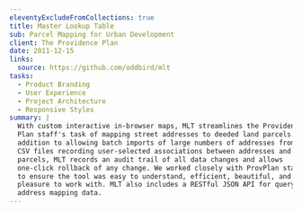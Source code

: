 ```yaml
---
eleventyExcludeFromCollections: true
title: Master Lookup Table
sub: Parcel Mapping for Urban Development
client: The Providence Plan
date: 2011-12-15
links:
  source: https://github.com/oddbird/mlt
tasks:
  - Product Branding
  - User Experience 
  - Project Architecture
  - Responsive Styles
summary: |
  With custom interactive in-browser maps, MLT streamlines the Providence
  Plan staff's task of mapping street addresses to deeded land parcels. In
  addition to allowing batch imports of large numbers of addresses from
  CSV files recording user-selected associations between addresses and
  parcels, MLT records an audit trail of all data changes and allows
  one-click rollback of any change. We worked closely with ProvPlan staff
  to ensure the tool was easy to understand, efficient, beautiful, and a
  pleasure to work with. MLT also includes a RESTful JSON API for querying
  address mapping data.
---
```

